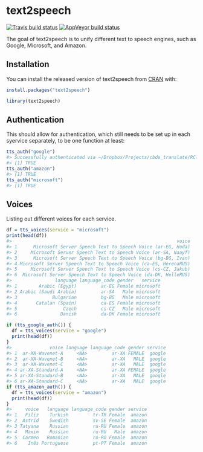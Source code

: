 
<!-- README.md is generated from README.Rmd. Please edit that file -->

# text2speech

<!-- badges: start -->

[![Travis build
status](https://travis-ci.com/muschellij2/text2speech.svg?branch=master)](https://travis-ci.com/muschellij2/text2speech)
[![AppVeyor build
status](https://ci.appveyor.com/api/projects/status/github/muschellij2/text2speech?branch=master&svg=true)](https://ci.appveyor.com/project/muschellij2/text2speech)
<!-- badges: end -->

The goal of text2speech is to unify different text to speech engines,
such as Google, Microsoft, and Amazon.

## Installation

You can install the released version of text2speech from
[CRAN](https://CRAN.R-project.org) with:

``` r
install.packages("text2speech")
```

``` r
library(text2speech)
```

## Authentication

This should allow for authentication, which still needs to be set up in
each syervice separately, to be one function at least:

``` r
tts_auth("google")
#> Successfully authenticated via ~/Dropbox/Projects/cbds_translate/RClass-Translator.json
#> [1] TRUE
tts_auth("amazon")
#> [1] TRUE
tts_auth("microsoft")
#> [1] TRUE
```

## Voices

Listing out different voices for each service.

``` r
df = tts_voices(service = "microsoft")
print(head(df))
#>                                                             voice
#> 1      Microsoft Server Speech Text to Speech Voice (ar-EG, Hoda)
#> 2     Microsoft Server Speech Text to Speech Voice (ar-SA, Naayf)
#> 3      Microsoft Server Speech Text to Speech Voice (bg-BG, Ivan)
#> 4 Microsoft Server Speech Text to Speech Voice (ca-ES, HerenaRUS)
#> 5     Microsoft Server Speech Text to Speech Voice (cs-CZ, Jakub)
#> 6  Microsoft Server Speech Text to Speech Voice (da-DK, HelleRUS)
#>                language language_code gender   service
#> 1        Arabic (Egypt)         ar-EG Female microsoft
#> 2 Arabic (Saudi Arabia)         ar-SA   Male microsoft
#> 3             Bulgarian         bg-BG   Male microsoft
#> 4       Catalan (Spain)         ca-ES Female microsoft
#> 5                 Czech         cs-CZ   Male microsoft
#> 6                Danish         da-DK Female microsoft

if (tts_google_auth()) {
  df = tts_voices(service = "google")
  print(head(df))
}
#>              voice language language_code gender service
#> 1  ar-XA-Wavenet-A     <NA>         ar-XA FEMALE  google
#> 2  ar-XA-Wavenet-B     <NA>         ar-XA   MALE  google
#> 3  ar-XA-Wavenet-C     <NA>         ar-XA   MALE  google
#> 4 ar-XA-Standard-A     <NA>         ar-XA FEMALE  google
#> 5 ar-XA-Standard-B     <NA>         ar-XA   MALE  google
#> 6 ar-XA-Standard-C     <NA>         ar-XA   MALE  google
if (tts_amazon_auth()) {
  df = tts_voices(service = "amazon")
  print(head(df))
}
#>     voice   language language_code gender service
#> 1   Filiz    Turkish         tr-TR Female  amazon
#> 2  Astrid    Swedish         sv-SE Female  amazon
#> 3 Tatyana    Russian         ru-RU Female  amazon
#> 4   Maxim    Russian         ru-RU   Male  amazon
#> 5  Carmen   Romanian         ro-RO Female  amazon
#> 6    Inês Portuguese         pt-PT Female  amazon
```
